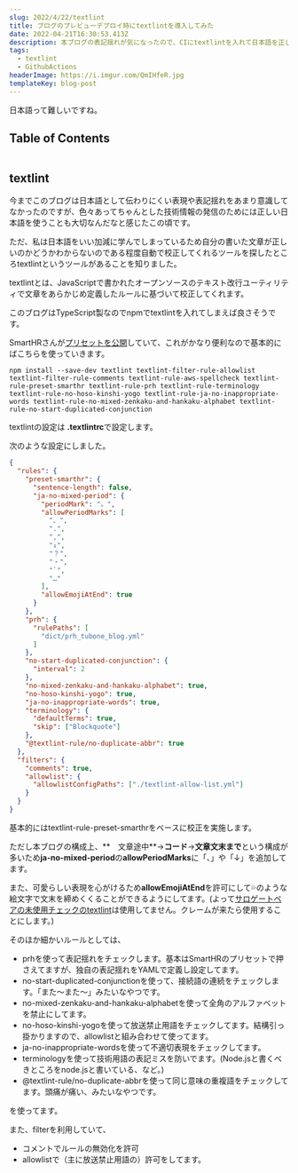 ```yaml
---
slug: 2022/4/22/textlint
title: ブログのプレビューデプロイ時にtextlintを導入してみた
date: 2022-04-21T16:30:53.413Z
description: 本ブログの表記揺れが気になったので、CIにtextlintを入れて日本語を正しくしてみます。
tags:
  - textlint
  - GithubActions
headerImage: https://i.imgur.com/QmIHfeR.jpg
templateKey: blog-post
---
```

日本語って難しいですね。

## Table of Contents

```toc

```

## textlint

今までこのブログは日本語として伝わりにくい表現や表記揺れをあまり意識してなかったのですが、色々あってちゃんとした技術情報の発信のためには正しい日本語を使うことも大切なんだなと感じたこの頃です。

ただ、私は日本語をいい加減に学んでしまっているため自分の書いた文章が正しいのかどうかわからないのである程度自動で校正してくれるツールを探したところtextlintというツールがあることを知りました。

textlintとは、JavaScriptで書かれたオープンソースのテキスト改行ユーティリティで文章をあらかじめ定義したルールに基づいて校正してくれます。

このブログはTypeScript製なのでnpmでtextlintを入れてしまえば良さそうです。

SmartHRさんが[プリセットを公開](https://shanaiho.smarthr.co.jp/n/n881866630eda)していて、これがかなり便利なので基本的にばこちらを使っていきます。

```
npm install --save-dev textlint textlint-filter-rule-allowlist textlint-filter-rule-comments textlint-rule-aws-spellcheck textlint-rule-preset-smarthr textlint-rule-prh textlint-rule-terminology textlint-rule-no-hoso-kinshi-yogo textlint-rule-ja-no-inappropriate-words textlint-rule-no-mixed-zenkaku-and-hankaku-alphabet textlint-rule-no-start-duplicated-conjunction
```

textlintの設定は **.textlintrc**で設定します。

次のような設定にしました。

```json
{
  "rules": {
    "preset-smarthr": {
      "sentence-length": false,
      "ja-no-mixed-period": {
        "periodMark": "。",
        "allowPeriodMarks": [
          "、",
          ".",
          ",",
          "↓",
          "？",
          "・",
          "`",
          "…"
        ],
        "allowEmojiAtEnd": true
      }
    },
    "prh": {
      "rulePaths": [
        "dict/prh_tubone_blog.yml"
      ]
    },
    "no-start-duplicated-conjunction": {
      "interval": 2
    },
    "no-mixed-zenkaku-and-hankaku-alphabet": true,
    "no-hoso-kinshi-yogo": true,
    "ja-no-inappropriate-words": true,
    "terminology": {
      "defaultTerms": true,
      "skip": ["Blockquote"]
    },
    "@textlint-rule/no-duplicate-abbr": true
  },
  "filters": {
    "comments": true,
    "allowlist": {
      "allowlistConfigPaths": ["./textlint-allow-list.yml"]
    }
  }
}
```

基本的にはtextlint-rule-preset-smarthrをベースに校正を実施します。

ただし本ブログの構成上、**　文章途中**→**コード**→**文章文末まで**という構成が多いため**ja-no-mixed-period**の**allowPeriodMarks**に「、」や「↓」を追加してます。

また、可愛らしい表現を心がけるため**allowEmojiAtEnd**を許可にして💦のような絵文字で文末を締めくくることができるようにしてます。(よって[サロゲートペアの未使用チェックのtextlint](https://github.com/lostandfound/textlint-rule-no-surrogate-pair)は使用してません。クレームが来たら使用することにします。)

そのほか細かいルールとしては、

- prhを使って表記揺れをチェックします。基本はSmartHRのプリセットで押さえてますが、独自の表記揺れをYAMLで定義し設定してます。
- no-start-duplicated-conjunctionを使って、接続語の連続をチェックします。「また〜また〜」みたいなやつです。
- no-mixed-zenkaku-and-hankaku-alphabetを使って全角のアルファベットを禁止にしてます。
- no-hoso-kinshi-yogoを使って放送禁止用語をチェックしてます。結構引っ掛かりますので、allowlistと組み合わせて使ってます。
- ja-no-inappropriate-wordsを使って不適切表現をチェックしてます。
- terminologyを使って技術用語の表記ミスを防いでます。(Node.jsと書くべきところをnode.jsと書いている、など。)
- @textlint-rule/no-duplicate-abbrを使って同じ意味の重複語をチェックしてます。頭痛が痛い、みたいなやつです。

を使ってます。

また、filterを利用していて、
- コメントでルールの無効化を許可
- allowlistで（主に放送禁止用語の）許可をしてます。







